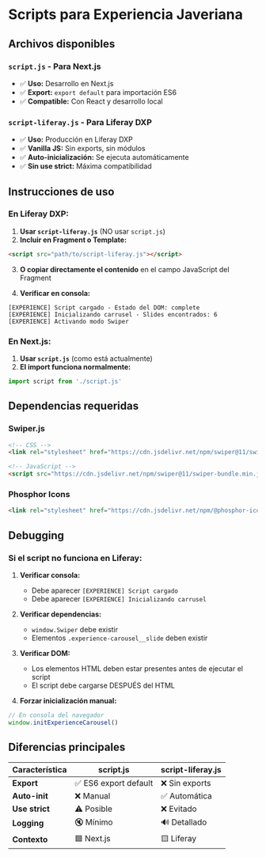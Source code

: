 # Scripts para Experiencia Javeriana

## Archivos disponibles

### `script.js` - Para Next.js

- ✅ **Uso:** Desarrollo en Next.js
- ✅ **Export:** `export default` para importación ES6
- ✅ **Compatible:** Con React y desarrollo local

### `script-liferay.js` - Para Liferay DXP

- ✅ **Uso:** Producción en Liferay DXP
- ✅ **Vanilla JS:** Sin exports, sin módulos
- ✅ **Auto-inicialización:** Se ejecuta automáticamente
- ✅ **Sin use strict:** Máxima compatibilidad

## Instrucciones de uso

### En Liferay DXP:

1. **Usar `script-liferay.js`** (NO usar `script.js`)
2. **Incluir en Fragment o Template:**

```html
<script src="path/to/script-liferay.js"></script>
```

3. **O copiar directamente el contenido** en el campo JavaScript del Fragment

4. **Verificar en consola:**

```
[EXPERIENCE] Script cargado - Estado del DOM: complete
[EXPERIENCE] Inicializando carrusel - Slides encontrados: 6
[EXPERIENCE] Activando modo Swiper
```

### En Next.js:

1. **Usar `script.js`** (como está actualmente)
2. **El import funciona normalmente:**

```jsx
import script from './script.js'
```

## Dependencias requeridas

### Swiper.js

```html
<!-- CSS -->
<link rel="stylesheet" href="https://cdn.jsdelivr.net/npm/swiper@11/swiper-bundle.min.css" />

<!-- JavaScript -->
<script src="https://cdn.jsdelivr.net/npm/swiper@11/swiper-bundle.min.js"></script>
```

### Phosphor Icons

```html
<link rel="stylesheet" href="https://cdn.jsdelivr.net/npm/@phosphor-icons/web@2.0.3/regular/style.css" />
```

## Debugging

### Si el script no funciona en Liferay:

1. **Verificar consola:**

   - Debe aparecer `[EXPERIENCE] Script cargado`
   - Debe aparecer `[EXPERIENCE] Inicializando carrusel`

2. **Verificar dependencias:**

   - `window.Swiper` debe existir
   - Elementos `.experience-carousel__slide` deben existir

3. **Verificar DOM:**

   - Los elementos HTML deben estar presentes antes de ejecutar el script
   - El script debe cargarse DESPUÉS del HTML

4. **Forzar inicialización manual:**

```javascript
// En consola del navegador
window.initExperienceCarousel()
```

## Diferencias principales

| Característica | script.js             | script-liferay.js |
| -------------- | --------------------- | ----------------- |
| **Export**     | ✅ ES6 export default | ❌ Sin exports    |
| **Auto-init**  | ❌ Manual             | ✅ Automática     |
| **Use strict** | ⚠️ Posible            | ❌ Evitado        |
| **Logging**    | 🔇 Mínimo             | 🔊 Detallado      |
| **Contexto**   | 🟦 Next.js            | 🟨 Liferay        |

